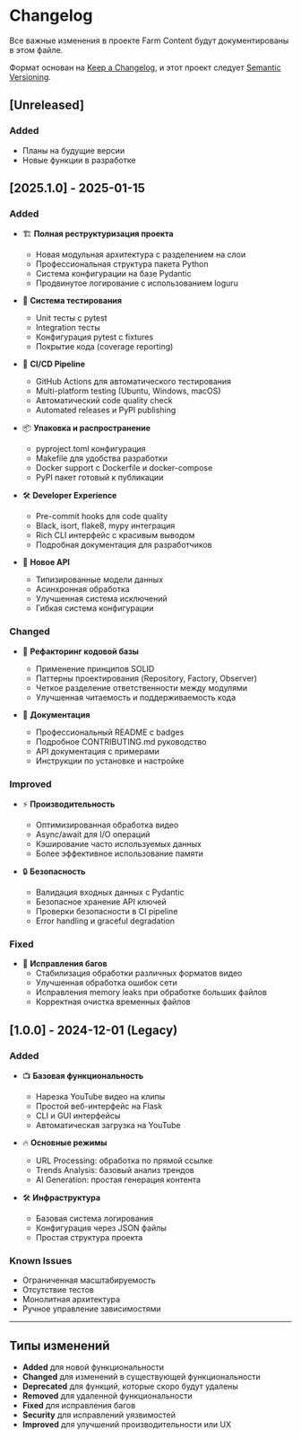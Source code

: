 # Changelog

Все важные изменения в проекте Farm Content будут документированы в этом файле.

Формат основан на [Keep a Changelog](https://keepachangelog.com/en/1.0.0/),
и этот проект следует [Semantic Versioning](https://semver.org/spec/v2.0.0.html).

## [Unreleased]

### Added
- Планы на будущие версии
- Новые функции в разработке

## [2025.1.0] - 2025-01-15

### Added
- 🏗️ **Полная реструктуризация проекта**
  - Новая модульная архитектура с разделением на слои
  - Профессиональная структура пакета Python
  - Система конфигурации на базе Pydantic
  - Продвинутое логирование с использованием loguru

- 🧪 **Система тестирования**
  - Unit тесты с pytest
  - Integration тесты
  - Конфигурация pytest с fixtures
  - Покрытие кода (coverage reporting)

- 🚀 **CI/CD Pipeline**
  - GitHub Actions для автоматического тестирования
  - Multi-platform testing (Ubuntu, Windows, macOS)
  - Автоматический code quality check
  - Automated releases и PyPI publishing

- 📦 **Упаковка и распространение**
  - pyproject.toml конфигурация
  - Makefile для удобства разработки
  - Docker support с Dockerfile и docker-compose
  - PyPI пакет готовый к публикации

- 🛠️ **Developer Experience**
  - Pre-commit hooks для code quality
  - Black, isort, flake8, mypy интеграция
  - Rich CLI интерфейс с красивым выводом
  - Подробная документация для разработчиков

- 🔧 **Новое API**
  - Типизированные модели данных
  - Асинхронная обработка
  - Улучшенная система исключений
  - Гибкая система конфигурации

### Changed
- 🔄 **Рефакторинг кодовой базы**
  - Применение принципов SOLID
  - Паттерны проектирования (Repository, Factory, Observer)
  - Четкое разделение ответственности между модулями
  - Улучшенная читаемость и поддерживаемость кода

- 📖 **Документация**
  - Профессиональный README с badges
  - Подробное CONTRIBUTING.md руководство
  - API документация с примерами
  - Инструкции по установке и настройке

### Improved
- ⚡ **Производительность**
  - Оптимизированная обработка видео
  - Async/await для I/O операций
  - Кэширование часто используемых данных
  - Более эффективное использование памяти

- 🔒 **Безопасность**
  - Валидация входных данных с Pydantic
  - Безопасное хранение API ключей
  - Проверки безопасности в CI pipeline
  - Error handling и graceful degradation

### Fixed
- 🐛 **Исправления багов**
  - Стабилизация обработки различных форматов видео
  - Улучшенная обработка ошибок сети
  - Исправления memory leaks при обработке больших файлов
  - Корректная очистка временных файлов

## [1.0.0] - 2024-12-01 (Legacy)

### Added
- 📺 **Базовая функциональность**
  - Нарезка YouTube видео на клипы
  - Простой веб-интерфейс на Flask
  - CLI и GUI интерфейсы
  - Автоматическая загрузка на YouTube

- 🔥 **Основные режимы**
  - URL Processing: обработка по прямой ссылке
  - Trends Analysis: базовый анализ трендов
  - AI Generation: простая генерация контента

- 🛠️ **Инфраструктура**
  - Базовая система логирования
  - Конфигурация через JSON файлы
  - Простая структура проекта

### Known Issues
- Ограниченная масштабируемость
- Отсутствие тестов
- Монолитная архитектура
- Ручное управление зависимостями

---

## Типы изменений

- **Added** для новой функциональности
- **Changed** для изменений в существующей функциональности
- **Deprecated** для функций, которые скоро будут удалены
- **Removed** для удаленной функциональности
- **Fixed** для исправления багов
- **Security** для исправлений уязвимостей
- **Improved** для улучшений производительности или UX
